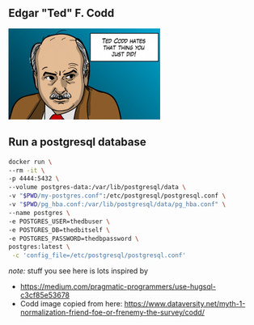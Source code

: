 ## Edgar "Ted" F. Codd

[![Ted](./Codd.png)](https://en.wikipedia.org/wiki/Edgar_F._Codd)


## Run a postgresql database

```bash
docker run \
--rm -it \
-p 4444:5432 \
--volume postgres-data:/var/lib/postgresql/data \
-v "$PWD/my-postgres.conf":/etc/postgresql/postgresql.conf \
-v "$PWD/pg_hba.conf:/var/lib/postgresql/data/pg_hba.conf" \
--name postgres \
-e POSTGRES_USER=thedbuser \
-e POSTGRES_DB=thedbitself \
-e POSTGRES_PASSWORD=thedbpassword \
postgres:latest \
 -c 'config_file=/etc/postgresql/postgresql.conf'
```

*note:* stuff you see here is lots inspired by
- https://medium.com/pragmatic-programmers/use-hugsql-c3cf85e53678
- Codd image copied from here: https://www.dataversity.net/myth-1-normalization-friend-foe-or-frenemy-the-survey/codd/